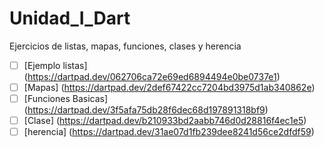 # Unidad_I_Dart
Ejercicios de listas, mapas, funciones, clases y herencia
- [ ] [Ejemplo listas] (https://dartpad.dev/062706ca72e69ed6894494e0be0737e1)
- [ ] [Mapas] (https://dartpad.dev/2def67422cc7204bd3975d1ab340862e) 
- [ ] [Funciones Basicas] (https://dartpad.dev/3f5afa75db28f6dec68d197891318bf9)
- [ ] [Clase] (https://dartpad.dev/b210933bd2aabb746d0d28816f4ec1e5)
- [ ] [herencia] (https://dartpad.dev/31ae07d1fb239dee8241d56ce2dfdf59)
